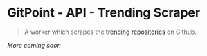 
# GitPoint - API - Trending Scraper
> A worker which scrapes the [trending repositories](https://github.com/trending) on Github. 

*More coming soon*